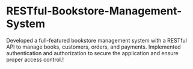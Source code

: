 # RESTful-Bookstore-Management-System
 Developed a full-featured bookstore management system with a  RESTful API to manage books, customers, orders, and payments. Implemented authentication and authorization to  secure the application and ensure proper access control.!
